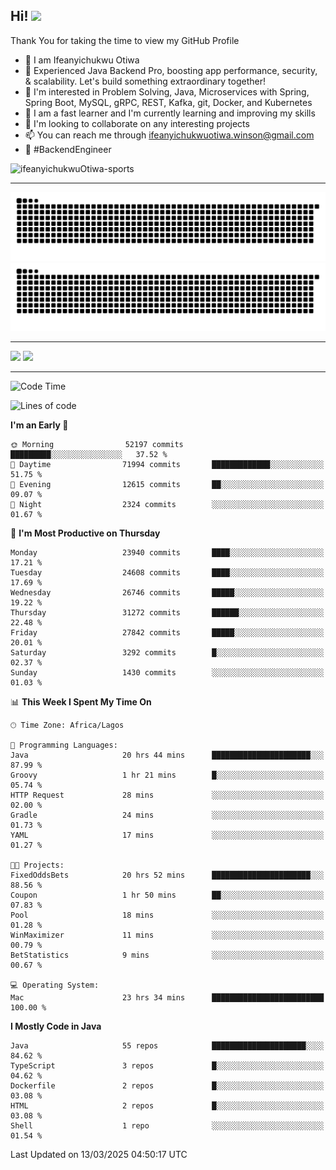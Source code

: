<!-- BLOG-POST-LIST:START --><!-- BLOG-POST-LIST:END -->

## Hi! <img src="https://media.giphy.com/media/hvRJCLFzcasrR4ia7z/giphy.gif" width="4%"> 

Thank You for taking the time to view my GitHub Profile

- 👋 I am Ifeanyichukwu Otiwa
- 🚀 Experienced Java Backend Pro, boosting app performance, security, & scalability. Let's build something extraordinary together!
- 👀 I'm interested in Problem Solving, Java, Microservices with Spring, Spring Boot, MySQL, gRPC, REST, Kafka, git, Docker, and Kubernetes
- 🌱 I am a fast learner and I'm currently learning and improving my skills
- 💞️ I'm looking to collaborate on any interesting projects
- 📫 You can reach me through ifeanyichukwuotiwa.winson@gmail.com
- 🚀 #BackendEngineer

<p align="left" marginTop="10px"> <img src="https://komarev.com/ghpvc/?username=ifeanyichukwuOtiwa-sports&label=Profile%20views&color=0e75b6&style=for-the-badge" alt="ifeanyichukwuOtiwa-sports" /> </p>

***

<!--🐍📈SNAKEGRAPH / 🌐WEBSITE: https://github.com/Platane/snk -->
![github contribution grid snake animation](https://raw.githubusercontent.com/ifeanyichukwuOtiwa-sports/ifeanyichukwuOtiwa-sports/output/github-contribution-grid-snake-dark.svg#gh-dark-mode-only)![github contribution grid snake animation](https://raw.githubusercontent.com/ifeanyichukwuOtiwa-sports/ifeanyichukwuOtiwa-sports/output/github-contribution-grid-snake.svg#gh-light-mode-only)

***

<p float="left">
  <img float="left" src="https://github-readme-stats.vercel.app/api?username=ifeanyichukwuOtiwa-sports&count_private=true&include_all_commits=true&theme=react&show_icons=true" />
  <img float="right" src="https://github-readme-stats.vercel.app/api/top-langs/?username=ifeanyichukwuOtiwa-sports&layout=compact&show_icons=true&theme=react" /> 
</p>

***



<!--START_SECTION:waka-->
![Code Time](http://img.shields.io/badge/Code%20Time-3%2C539%20hrs%2014%20mins-blue)

![Lines of code](https://img.shields.io/badge/From%20Hello%20World%20I%27ve%20Written-40.8%20million%20lines%20of%20code-blue)

**I'm an Early 🐤** 

```text
🌞 Morning                52197 commits       █████████░░░░░░░░░░░░░░░░   37.52 % 
🌆 Daytime                71994 commits       █████████████░░░░░░░░░░░░   51.75 % 
🌃 Evening                12615 commits       ██░░░░░░░░░░░░░░░░░░░░░░░   09.07 % 
🌙 Night                  2324 commits        ░░░░░░░░░░░░░░░░░░░░░░░░░   01.67 % 
```
📅 **I'm Most Productive on Thursday** 

```text
Monday                   23940 commits       ████░░░░░░░░░░░░░░░░░░░░░   17.21 % 
Tuesday                  24608 commits       ████░░░░░░░░░░░░░░░░░░░░░   17.69 % 
Wednesday                26746 commits       █████░░░░░░░░░░░░░░░░░░░░   19.22 % 
Thursday                 31272 commits       ██████░░░░░░░░░░░░░░░░░░░   22.48 % 
Friday                   27842 commits       █████░░░░░░░░░░░░░░░░░░░░   20.01 % 
Saturday                 3292 commits        █░░░░░░░░░░░░░░░░░░░░░░░░   02.37 % 
Sunday                   1430 commits        ░░░░░░░░░░░░░░░░░░░░░░░░░   01.03 % 
```


📊 **This Week I Spent My Time On** 

```text
🕑︎ Time Zone: Africa/Lagos

💬 Programming Languages: 
Java                     20 hrs 44 mins      ██████████████████████░░░   87.99 % 
Groovy                   1 hr 21 mins        █░░░░░░░░░░░░░░░░░░░░░░░░   05.74 % 
HTTP Request             28 mins             ░░░░░░░░░░░░░░░░░░░░░░░░░   02.00 % 
Gradle                   24 mins             ░░░░░░░░░░░░░░░░░░░░░░░░░   01.73 % 
YAML                     17 mins             ░░░░░░░░░░░░░░░░░░░░░░░░░   01.27 % 

🐱‍💻 Projects: 
FixedOddsBets            20 hrs 52 mins      ██████████████████████░░░   88.56 % 
Coupon                   1 hr 50 mins        ██░░░░░░░░░░░░░░░░░░░░░░░   07.83 % 
Pool                     18 mins             ░░░░░░░░░░░░░░░░░░░░░░░░░   01.28 % 
WinMaximizer             11 mins             ░░░░░░░░░░░░░░░░░░░░░░░░░   00.79 % 
BetStatistics            9 mins              ░░░░░░░░░░░░░░░░░░░░░░░░░   00.67 % 

💻 Operating System: 
Mac                      23 hrs 34 mins      █████████████████████████   100.00 % 
```

**I Mostly Code in Java** 

```text
Java                     55 repos            █████████████████████░░░░   84.62 % 
TypeScript               3 repos             █░░░░░░░░░░░░░░░░░░░░░░░░   04.62 % 
Dockerfile               2 repos             █░░░░░░░░░░░░░░░░░░░░░░░░   03.08 % 
HTML                     2 repos             █░░░░░░░░░░░░░░░░░░░░░░░░   03.08 % 
Shell                    1 repo              ░░░░░░░░░░░░░░░░░░░░░░░░░   01.54 % 
```




 Last Updated on 13/03/2025 04:50:17 UTC
<!--END_SECTION:waka-->

<!--
<p align="center">
![trophy](https://github-profile-trophy.vercel.app/?username=ifeanyichukwuOtiwa-sports&theme=onedark) (https://github.com/ryo-ma/github-profile-trophy)
</p>
-->

<!---
ifeanyi-otiwa/ifeanyi-otiwa is a ✨ special ✨ repository because its `README.md` (this file) appears on your GitHub profile.
You can click the Preview link to take a look at your changes.
--->
